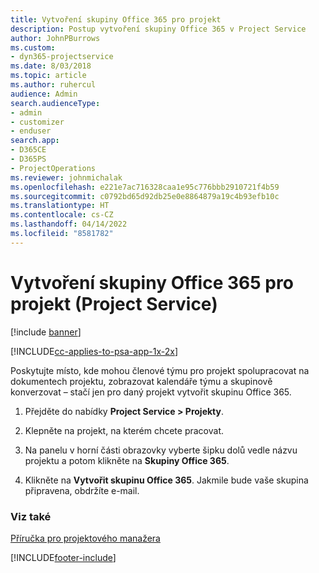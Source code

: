 ```yaml
---
title: Vytvoření skupiny Office 365 pro projekt
description: Postup vytvoření skupiny Office 365 v Project Service
author: JohnPBurrows
ms.custom:
- dyn365-projectservice
ms.date: 8/03/2018
ms.topic: article
ms.author: ruhercul
audience: Admin
search.audienceType:
- admin
- customizer
- enduser
search.app:
- D365CE
- D365PS
- ProjectOperations
ms.reviewer: johnmichalak
ms.openlocfilehash: e221e7ac716328caa1e95c776bbb2910721f4b59
ms.sourcegitcommit: c0792bd65d92db25e0e8864879a19c4b93efb10c
ms.translationtype: HT
ms.contentlocale: cs-CZ
ms.lasthandoff: 04/14/2022
ms.locfileid: "8581782"
---
```

# <a name="create-an-office-365-group-for-a-project-project-service"></a>Vytvoření skupiny Office 365 pro projekt (Project Service)

[!include [banner](../includes/psa-now-project-operations.md)]

[!INCLUDE[cc-applies-to-psa-app-1x-2x](../includes/cc-applies-to-psa-app-1x-2x.md)]

Poskytujte místo, kde mohou členové týmu pro projekt spolupracovat na dokumentech projektu, zobrazovat kalendáře týmu a skupinově konverzovat – stačí jen pro daný projekt vytvořit skupinu Office 365.  
  
1.  Přejděte do nabídky **Project Service > Projekty**.  
  
2.  Klepněte na projekt, na kterém chcete pracovat.  
  
3.  Na panelu v horní části obrazovky vyberte šipku dolů vedle názvu projektu a potom klikněte na **Skupiny Office 365**.  
  
4.  Klikněte na **Vytvořit skupinu Office 365**. Jakmile bude vaše skupina připravena, obdržíte e-mail.  
  
### <a name="see-also"></a>Viz také  
 [Příručka pro projektového manažera](../psa/project-manager-guide.md)


[!INCLUDE[footer-include](../includes/footer-banner.md)]
